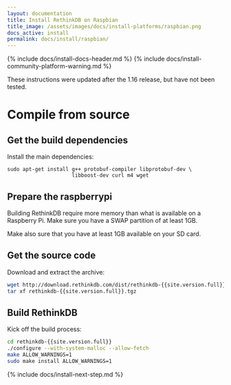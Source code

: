 ```yaml
---
layout: documentation
title: Install RethinkDB on Raspbian
title_image: /assets/images/docs/install-platforms/raspbian.png
docs_active: install
permalink: docs/install/raspbian/
---
```

{% include docs/install-docs-header.md %}
{% include docs/install-community-platform-warning.md %}

These instructions were updated after the 1.16 release, but have not been tested.

# Compile from source #

## Get the build dependencies ##

Install the main dependencies:

```
sudo apt-get install g++ protobuf-compiler libprotobuf-dev \
                     libboost-dev curl m4 wget
```

## Prepare the raspberrypi ##

Building RethinkDB require more memory than what is available on a Raspberry Pi.
Make sure you have a SWAP partition of at least 1GB.

Make also sure that you have at least 1GB available on your SD card.


## Get the source code ##

Download and extract the archive:

```bash
wget http://download.rethinkdb.com/dist/rethinkdb-{{site.version.full}}.tgz
tar xf rethinkdb-{{site.version.full}}.tgz
```

## Build RethinkDB ##

Kick off the build process:

```bash
cd rethinkdb-{{site.version.full}}
./configure --with-system-malloc --allow-fetch
make ALLOW_WARNINGS=1
sudo make install ALLOW_WARNINGS=1
```

{% include docs/install-next-step.md %}
